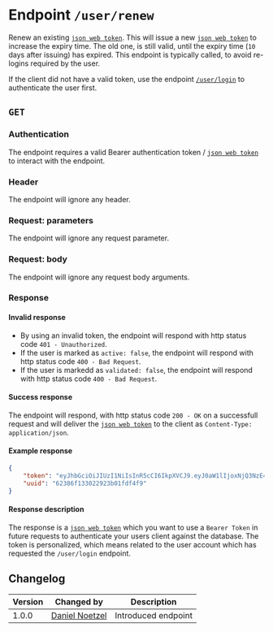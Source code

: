 # Endpoint `/user/renew`
Renew an existing [`json web token`](../../data/jwt.md). This will issue a new [`json web token`](../../data/jwt.md) to increase the expiry time. The old one, is still valid, until the expiry time (`10` days after issuing) has expired. This endpoint is typically called, to avoid re-logins required by the user.

If the client did not have a valid token, use the endpoint [`/user/login`](login.md) to authenticate the user first.

## `GET`

### Authentication
The endpoint requires a valid Bearer authentication token / [`json web token`](../../data/jwt.md) to interact with the endpoint.

### Header
The endpoint will ignore any header.

### Request: parameters
The endpoint will ignore any request parameter.

### Request: body
The endpoint will ignore any request body arguments.

### Response
#### Invalid response
- By using an invalid token, the endpoint will respond with http status code `401 - Unauthorized`.
- If the user is marked as `active: false`, the endpoint will respond with http status code `400 - Bad Request`.
- If the user is markedd as `validated: false`, the endpoint will respond with http status code `400 - Bad Request`.

#### Success response
The endpoint will respond, with http status code `200 - OK` on a successfull request and will deliver the [`json web token`](../../data/jwt.md) to the client as `Content-Type: application/json`.

#### Example response
```json
{
    "token": "eyJhbGciOiJIUzI1NiIsInR5cCI6IkpXVCJ9.eyJ0aW1lIjoxNjQ3NzE4NDEyMDU3LCJ1dWlkIjoiNjIzNjJiNTllNmZiYjhiNjc1Mjg0ZmU4IiwidXNlckdyb3VwIjoxLCJpYXQiOjE2NDc3MTg0MTJ9.q35gNyNh7DjMJ-ksXFkowP7WtzcSxHIk8UL3MIzTTiQ",
    "uuid": "62386f133022923b01fdf4f9"
}
```

#### Response description
The response is a [`json web token`](../../data/jwt.md) which you want to use a `Bearer Token` in future requests to authenticate your users client against the database. The token is personalized, which means related to the user account which has requested the `/user/login` endpoint.

## Changelog
| Version | Changed by | Description |
|-------------|-------------|----|
| 1.0.0 | [Daniel Noetzel](mailto:daniel.noetzel@gmail.com) | Introduced endpoint |